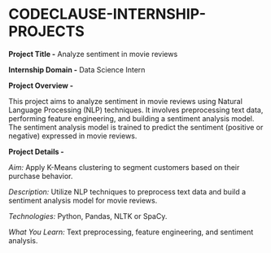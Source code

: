# CODECLAUSE-INTERNSHIP-PROJECTS

**Project Title -** Analyze sentiment in movie reviews

 **Internship Domain -** Data Science Intern



**Project Overview -**

This project aims to analyze sentiment in movie reviews using Natural Language Processing (NLP) techniques. 
It involves preprocessing text data, performing feature engineering, and building a sentiment analysis model. 
The sentiment analysis model is trained to predict the sentiment (positive or negative) expressed in movie reviews.


**Project Details -**

*Aim:* Apply K-Means clustering to segment customers based on their purchase behavior.

*Description:* Utilize NLP techniques to preprocess text data and build a sentiment analysis model for movie reviews.

*Technologies:* Python, Pandas, NLTK or SpaCy.

*What You Learn:* Text preprocessing, feature engineering, and sentiment analysis.

